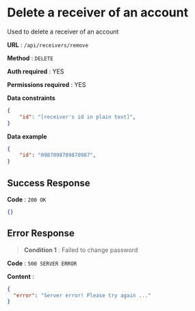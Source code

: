 # Delete a receiver of an account

Used to delete a receiver of an account

**URL** : `/api/receivers/remove`

**Method** : `DELETE`

**Auth required** : YES

**Permissions required** : YES

**Data constraints**

```json
{
    "id": "[receiver's id in plain text]",
}
```

**Data example**

```json
{
    "id": "0987098709870987",
}
```

## Success Response

**Code** : `200 OK`
```json
{}
```

## Error Response

>**Condition 1** : Failed to change password

**Code** : `500 SERVER ERROR`

**Content** :

```json
{
  "error": "Server error! Please try again ..."
}
```

